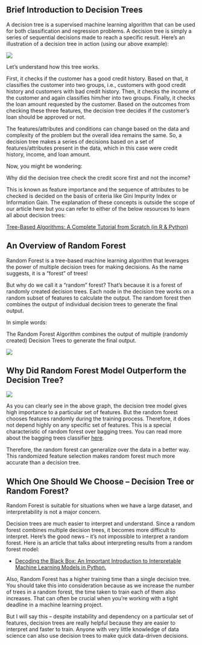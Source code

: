 ## Brief Introduction to Decision Trees
A decision tree is a supervised machine learning algorithm that can be used for both classification and regression problems. A decision tree is simply a series of sequential decisions made to reach a specific result. Here’s an illustration of a decision tree in action (using our above example):

![](https://cdn.analyticsvidhya.com/wp-content/uploads/2020/05/rfc_vs_dt11.png)

Let’s understand how this tree works.

First, it checks if the customer has a good credit history. Based on that, it classifies the customer into two groups, i.e., customers with good credit history and customers with bad credit history. Then, it checks the income of the customer and again classifies him/her into two groups. Finally, it checks the loan amount requested by the customer. Based on the outcomes from checking these three features, the decision tree decides if the customer’s loan should be approved or not.

The features/attributes and conditions can change based on the data and complexity of the problem but the overall idea remains the same. So, a decision tree makes a series of decisions based on a set of features/attributes present in the data, which in this case were credit history, income, and loan amount.

Now, you might be wondering:

Why did the decision tree check the credit score first and not the income?

This is known as feature importance and the sequence of attributes to be checked is decided on the basis of criteria like Gini Impurity Index or Information Gain. The explanation of these concepts is outside the scope of our article here but you can refer to either of the below resources to learn all about decision trees:

[Tree-Based Algorithms: A Complete Tutorial from Scratch (in R & Python)](https://www.analyticsvidhya.com/blog/2016/04/tree-based-algorithms-complete-tutorial-scratch-in-python/?utm_source=blog&utm_medium=decision-tree-vs-random-forest-algorithm)

## An Overview of Random Forest
Random Forest is a tree-based machine learning algorithm that leverages the power of multiple decision trees for making decisions. As the name suggests, it is a “forest” of trees!

But why do we call it a “random” forest? That’s because it is a forest of randomly created decision trees. Each node in the decision tree works on a random subset of features to calculate the output. The random forest then combines the output of individual decision trees to generate the final output.

In simple words:

The Random Forest Algorithm combines the output of multiple (randomly created) Decision Trees to generate the final output.

![](https://cdn.analyticsvidhya.com/wp-content/uploads/2020/02/rfc_vs_dt1.png)

## Why Did Random Forest Model Outperform the Decision Tree?

![](https://cdn.analyticsvidhya.com/wp-content/uploads/2020/05/rfc_vs_dt19.png)

As you can clearly see in the above graph, the decision tree model gives high importance to a particular set of features. But the random forest chooses features randomly during the training process. Therefore, it does not depend highly on any specific set of features. This is a special characteristic of random forest over bagging trees. You can read more about the bagging trees classifier [here](https://scikit-learn.org/stable/modules/generated/sklearn.ensemble.BaggingClassifier.html#sklearn.ensemble.BaggingClassifier).

Therefore, the random forest can generalize over the data in a better way. This randomized feature selection makes random forest much more accurate than a decision tree.

## Which One Should We Choose – Decision Tree or Random Forest?

Random Forest is suitable for situations when we have a large dataset, and interpretability is not a major concern.

Decision trees are much easier to interpret and understand. Since a random forest combines multiple decision trees, it becomes more difficult to interpret. Here’s the good news – it’s not impossible to interpret a random forest. Here is an article that talks about interpreting results from a random forest model:

* [Decoding the Black Box: An Important Introduction to Interpretable Machine Learning Models in Python.](https://www.analyticsvidhya.com/blog/2019/08/decoding-black-box-step-by-step-guide-interpretable-machine-learning-models-python/?utm_source=blog&utm_medium=decision-tree-vs-random-forest-algorithm)

Also, Random Forest has a higher training time than a single decision tree. You should take this into consideration because as we increase the number of trees in a random forest, the time taken to train each of them also increases. That can often be crucial when you’re working with a tight deadline in a machine learning project.

But I will say this – despite instability and dependency on a particular set of features, decision trees are really helpful because they are easier to interpret and faster to train. Anyone with very little knowledge of data science can also use decision trees to make quick data-driven decisions.
